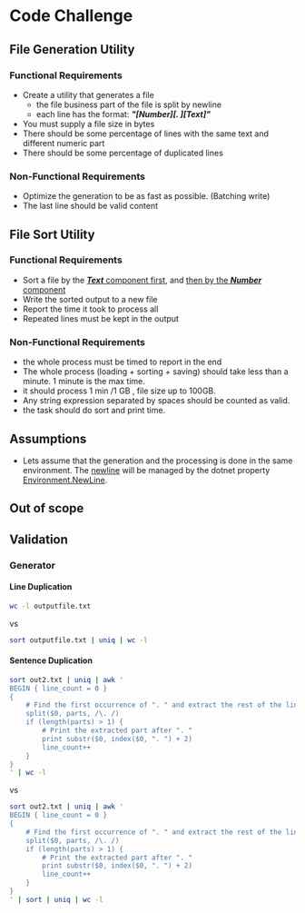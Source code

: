# Code Challenge

## File Generation Utility
### Functional Requirements
- Create a utility that generates a file
  - the file business part of the file is split by newline
  - each line has the format: <strong><em>"[Number][. ][Text]"</em></strong>
- You must supply a file size in bytes
- There should be some percentage of lines with the same text and different numeric part
- There should be some percentage of duplicated lines

### Non-Functional Requirements
- Optimize the generation to be as fast as possible. (Batching write)
- The last line should be valid content

## File Sort Utility
### Functional Requirements
- Sort a file by the <ins><strong><em>Text</em></strong> component first</ins>, and <ins>then by the <strong><em>Number</em></strong> component</ins>
- Write the sorted output to a new file
- Report the time it took to process all
- Repeated lines must be kept in the output

### Non-Functional Requirements
- the whole process must be timed to report in the end
- The whole process (loading + sorting + saving) should take less than a minute. 1 minute is
  the max time.
- it should process 1 min /1 GB , file size up to 100GB.
- Any string expression separated by spaces should be counted as valid.
- the task should do sort and print time.

## Assumptions
- Lets assume that the generation and the processing is done in the same environment. The [newline](https://en.wikipedia.org/wiki/Newline) will be managed by the dotnet property [Environment.NewLine](https://learn.microsoft.com/en-us/dotnet/api/system.environment.newline?view=net-8.0).

## Out of scope

## Validation
### Generator
#### Line Duplication
```bash
wc -l outputfile.txt
```
vs
```bash
sort outputfile.txt | uniq | wc -l
```

#### Sentence Duplication
```bash
sort out2.txt | uniq | awk '
BEGIN { line_count = 0 }
{
    # Find the first occurrence of ". " and extract the rest of the line
    split($0, parts, /\. /)
    if (length(parts) > 1) {
        # Print the extracted part after ". "
        print substr($0, index($0, ". ") + 2)
        line_count++
    }
}
' | wc -l
```

vs

```bash
sort out2.txt | uniq | awk '
BEGIN { line_count = 0 }
{
    # Find the first occurrence of ". " and extract the rest of the line
    split($0, parts, /\. /)
    if (length(parts) > 1) {
        # Print the extracted part after ". "
        print substr($0, index($0, ". ") + 2)
        line_count++
    }
}
' | sort | uniq | wc -l


```


